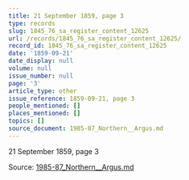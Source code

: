 ```yaml
---
title: 21 September 1859, page 3
type: records
slug: 1845_76_sa_register_content_12625
url: /records/1845_76_sa_register_content_12625/
record_id: 1845_76_sa_register_content_12625
date: '1859-09-21'
date_display: null
volume: null
issue_number: null
page: '3'
article_type: other
issue_reference: 1859-09-21, page 3
people_mentioned: []
places_mentioned: []
topics: []
source_document: 1985-87_Northern__Argus.md
---
```


21 September 1859, page 3

Source: [1985-87_Northern__Argus.md](/downloads/markdown/1985-87_Northern__Argus.md)
